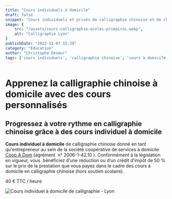 ```yaml
---
title: "Cours individuels à domicile"
draft: false
snippet: "Cours individuels et privés de calligraphie chinoise et de chinois."
image: {
    src: "/assets/cours-calligraphie-ecoles-primaires.webp",
    alt: "Calligraphie Lyon"
}
publishDate: "2022-11-07 15:39"
category: "Éducation"
author: "Christophe Desmur"
tags: ['cours individuels', 'calligraphie chinoise', 'cours à domicile', 'coopérative de services', 'réduction d’impôt', 'crédit d’impôt', 'entrepreneur', 'services à domicile', 'coop A Dom', 'Lyon']
---
```

# Apprenez la calligraphie chinoise à domicile avec des cours personnalisés
## Progressez à votre rythme en calligraphie chinoise grâce à des cours individuel à domicile

**Cours individuel à domicile** de calligraphie chinoise donné en tant qu'entrepreneur au sein de la société coopérative de services à domicile [Coop A Dom](http://www.coopadom.coop/) (agrément  n° 2006-1-42.10 ). Conformément à la législation en vigueur, vous  bénéficiez d’une réduction ou d’un crédit d’impôt de 50 % sur le prix de la prestation que vous payez dans le cadre des cours à domicile en calligraphie chinoise (hors soutien scolaire).

40 € TTC / heure

![Cours individuel à domicile de calligraphie - Lyon](/assets/cours-individuel-a-domicile-calligraphie-lyon.webp)
